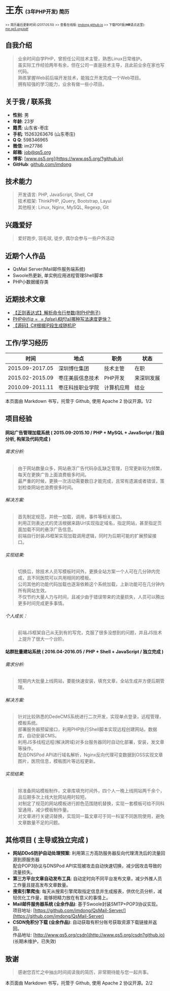 # 王东 <span style="font-size: initial;">(3年PHP开发) 简历</span>

<span style="font-size: x-small;"> >> 简历最后更新时间:(2017.05.10) >> 查看在线版: [imdong.github.io](https://imdong.github.io/) >> 下载PDF版(<b>HR</b>请点这里): [me.qs5.org/pdf](https://me.qs5.org/pdf?github.io "请下载/打印此份")</span>

## 自我介绍

> 业余时间自学PHP，曾担任公司技术主管，熟悉Linux日常维护。  
> 虽实际工作经验两年有余，但在公司一直是技术主导，且此前业余在家也写代码。  
> 熟练掌握Web前后端开发技术，能独立开发完成一个Web项目。  
> 拥有较强的学习能力，业余有做一些小项目。

## 关于我 / 联系我

+ **性别**: 男
+ **年龄**: 23岁
+ **籍贯**: 山东省-枣庄
+ **手机**: 15263263676 (山东枣庄)
+ **Q  Q**: 598346965
+ **微信**: im27786
+ **邮箱**: [job@qs5.org](mailto://job@qs5.org)
+ **博客**: [www.qs5.org](https://www.qs5.org/?github.io)
+ **GitHub**: [github.com/imdong](https://github.com/imdong)

## 技术能力

> 开发语言: PHP, JavaScript, Shell, C#  
> 技术框架: ThinkPHP, jQuery, Bootstrap, Layui  
> 其他相关: Linux, Nginx, MySQL, Regexp, Git  

## 兴趣爱好

> 爱好跑步, 羽毛球, 徒步, 偶尔会参与一些户外活动

## 近期个人作品
+ QsMail Server(Mail邮件服务端系统)
+ Swoole热更新, 单实例应用进程管理Shell脚本
+ PHP小数据缓存类

## 近期技术文章
+ [【正则表达式】解析命令行参数(附PHP例子)](https://www.qs5.org/Post/651.html?github.io)
+ [PHP中if($a==false)和if(!$a)哪种写法速度更快？](https://www.qs5.org/Post/637.html?github.io)
+ [【源码】C#根据IP段生成随机IP](https://www.qs5.org/Post/633.html?github.io)

## 工作/学习经历

|时间|地点|职务|状态|
|----|----|----|----|
|2015.09-2017.05|深圳博仕集团|技术主管|在职|
|2015.02-2015.09|枣庄美辰信息技术|PHP开发|来深圳发展|
|2010.09-2011.11|枣庄科技职业学院|计算机应用|结业|

<p class="page_number">本页面由 Markdown 书写，托管于 Github, 使用 Apache 2 协议开源。<span>1/2</span></p>

## 项目经验

#### 网站广告管理加载系统 ( 2015.09-2015.10 / PHP + MySQL + JavaScript / 独自分析, 构架及代码完成 )

###### 需求分析:

> 由于网站数量众多，网站悬浮广告代码杂乱缺乏管理，日常更新较为频繁，每天在更换广告上面浪费极多时间。  
> 最严重的时候，更换一次活动需要数日才能完成，且常有遗漏或者错误，策划检查网站也浪费很多时间。  

###### 解决方案:

> 首先制定规范，并统一加载，调用，事件等相关接口。  
> 利用正则表达式的灵活根据来路Url实现指定域名，指定网站，甚至指定页面加载不同的悬浮广告信息。  
> 前端自行封装JS框架实现加载调用逻辑，同时为后期可能的扩展预留接口。  

###### 实现结果:

> 切换后，除技术人员写模板时间外，更换全站方案一个人可在几分钟内完成，且不同医院可以共用相同的模板。  
> 公司其他的功能代码加载也逐渐依赖这个系统加载，上新功能可在几分钟内所有网站生效。  
> 不仅节约大量人力与时间，且减少由于错误带来的流量损失，人员可以腾出更多时间完成更多事情。  

###### 个人成长：

> 前端JS框架自己从无到有的写完，克服了很多没想到的问题，并且JS技术上提升了很大一个台阶。

#### 站群批量建站系统  ( 2016.04-2016.05 / PHP + Shell + JavaScript / 独立完成 )

###### 需求分析:

> 短期内大批量上线网站，要能快速安装，填充文章，全站生成并方便后期管理。

###### 解决方案:

> 针对比较熟悉的DedeCMS系统进行二次开发，实现单点登录，远程管理，模板系统。  
> 部署服务器预留接口，利用PHP执行Shell脚本实现远程创建网站，数据库，自动安装CMS。  
> 利用JS多线程远程(解决跨域)对多台服务器同时自动化部署，安装，发文章等操作。  
> 配合DNSPod API进行域名解析，Nginx反向代理可变数据到OSS实现文章图片，医院信息，模板图片等远程更新。  

###### 实现结果:

> 除准备网站模板制作，文章库填充时间外，四个人一晚上线网站两千余个，且后期多次上线大批网站用时较短。  
> 对制定了规范的网站模板进行颜色范围随机替换，实现一套模板可给不同科室通用，减少模板制作量。  
> 对文章进行关键词替换，实现同一篇文章可于同一科室不同医院使用，避免文章数量不足的问题。

## 其他项目 ( 主导或独立完成 )

+ **网站DDoS防护自动处理预案**: 利用第三方高防服务器反向代理清洗后的流量回源到原服务器  
配合POP3协议与DNSPod API实现被攻击自动快速切换，减少因攻击导致的流量损失。
+ **第三方平台文章自动发布工具**: 自动定时向不同平台发布文章，减少外推人员工作量且提高发布文章数量。
+ **搜索引擎爬虫**: 每天从搜索引擎爬取指定信息并生成报表，供优化员分析，减轻优化工作量，能够把精力放在有意义的事情上。
+ **Mail邮件服务器系统 (业余作品)**: 基于Swoole封装SMTP+POP3协议实现。  
项目地址: [https://github.com/imdong/QsMail-Server/](https://github.com/imdong/QsMail-Server)
+ **CSDN免积分下载 (业余作品)**: 自动获取有积分账号获取资源下载链接并返回。  
作品地址: [http://www.qs5.org/csdn](http://www.qs5.org/csdn?github.io)  (长期未维护，已失效)

## 致谢

> 感谢您百忙之中抽出时间阅读我的简历，非常期待能与您一起共事。

<!-- 修改页面 -->
<link href="/asset/print.css" rel="stylesheet"><script type="text/javascript" src="/asset/bottom.js"></script>
<p class="page_number_end">本页面由 Markdown 书写，托管于 Github, 使用 Apache 2 协议开源。<span>2/2</span></p>
